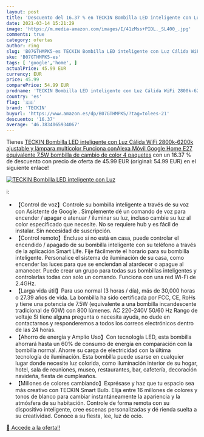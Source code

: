 ```yaml
---
layout: post
title: 'Descuento del 16.37 % en TECKIN Bombilla LED inteligente con Luz '
date: 2021-03-14 15:21:29
image: 'https://m.media-amazon.com/images/I/41zMss+PIDL._SL400_.jpg'
comments: true
category: ofertas
author: ring
slug: 'B07GTHMPK5-es TECKIN Bombilla LED inteligente con Luz Cálida WiFi...'
sku: 'B07GTHMPK5-es'
tags: [ 'google','home', ]
actualPrice: 45.99 EUR
currency: EUR
price: 45.99
comparePrice: 54.99 EUR
prodname: 'TECKIN Bombilla LED inteligente con Luz Cálida WiFi 2800k-6200k ajustable y lámpara multicolor Funciona conAlexa Móvil Google Home  E27 equivalente 7.5W bombilla de cambio de color  4 paquetes'
country: 'es'
flag: '🇪🇸'
brand: 'TECKIN'
buyurl: 'https://www.amazon.es/dp/B07GTHMPK5/?tag=tolees-21'
descuento: '16.37'
average: '46.3834065934067'
---
```


Tienes [TECKIN Bombilla LED inteligente con Luz Cálida WiFi 2800k-6200k ajustable y lámpara multicolor Funciona conAlexa Móvil Google Home  E27 equivalente 7.5W bombilla de cambio de color  4 paquetes](https://www.amazon.es/dp/B07GTHMPK5/?tag=tolees-21) con un 16.37 % de descuento con precio de oferta de 45.99 EUR (original: 54.99 EUR) en el siguiente enlace!

[![TECKIN Bombilla LED inteligente con Luz ](https://m.media-amazon.com/images/I/41zMss+PIDL._SL400_.jpg)](https://www.amazon.es/dp/B07GTHMPK5/?tag=tolees-21)

ℹ️:

- 【Control de voz】Controle su bombilla inteligente a través de su voz con Asistente de Google . Simplemente dé un comando de voz para encender / apagar o atenuar / iluminar su luz, incluso cambie su luz al color especificado que necesite. No se requiere hub y es fácil de instalar. Sin necesidad de suscripción.
- 【Control remoto】Encluso si no está en casa, puede controlar el encendido / apagado de su bombilla inteligente con su teléfono a través de la aplicación Smart Life. Fije fácilmente el horario para su bombilla inteligente. Personalice el sistema de iluminación de su casa, como encender las luces para que se enciendan al atardecer o apague al amanecer. Puede crear un grupo para todas sus bombillas inteligentes y controlarlas todas con solo un comando. Funciona con una red Wi-Fi de 2.4GHz.
- 【Larga vida útil】Para uso normal (3 horas / día), más de 30,000 horas o 27.39 años de vida. La bombilla ha sido certificada por FCC, CE, RoHs y tiene una potencia de 7.5W (equivalente a una bombilla incandescente tradicional de 60W) con 800 lúmenes. AC 220-240V 50/60 Hz Rango de voltaje Si tiene alguna pregunta o necesita ayuda, no dude en contactarnos y responderemos a todos los correos electrónicos dentro de las 24 horas.
- 【Ahorro de energía y Amplio Uso】Con tecnología LED, esta bombilla ahorrará hasta un 60% de consumo de energía en comparación con la bombilla normal. Ahorre su carga de electricidad con la última tecnología de iluminación. Esta bombilla puede usarse en cualquier lugar donde necesite luz colorida, como iluminación interior de su hogar, hotel, sala de reuniones, museo, restaurantes, bar, cafetería, decoración navideña, fiesta de cumpleaños.
- 【Millones de colores cambiando】Exprésase y haz que tu espacio sea más creativo con TECKIN Smart Bulb. Elija entre 16 millones de colores y tonos de blanco para cambiar instantáneamente la apariencia y la atmósfera de su habitación. Controle de forma remota con su dispositivo inteligente, cree escenas personalizadas y dé rienda suelta a su creatividad. Conoce a su fiesta, lee, luz de ocio.

[🛒 Accede a la oferta!!](https://www.amazon.es/dp/B07GTHMPK5/?tag=tolees-21)
